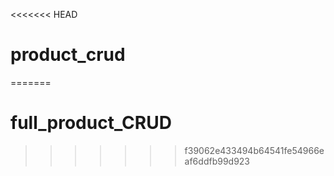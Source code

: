<<<<<<< HEAD
# product_crud
=======
# full_product_CRUD
>>>>>>> f39062e433494b64541fe54966eaf6ddfb99d923
